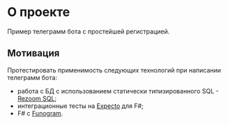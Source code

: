 # О проекте
Пример телеграмм бота с простейшей регистрацией.
## Мотивация
Протестировать применимость следующих технологий при написании телеграмм бота:
- работа с БД с использованием статически типизированного SQL - [Rezoom SQL](https://github.com/rspeele/Rezoom.SQL);
- интеграционные тесты на [Expecto](https://github.com/haf/expecto) для F#;
- F# с [Funogram](https://github.com/Dolfik1/Funogram).